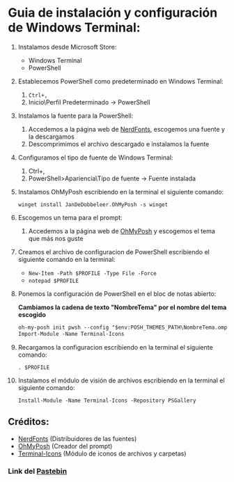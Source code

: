 # Guia de instalación y configuración de Windows Terminal:

1.  Instalamos desde Microsoft Store:
    * Windows Terminal
    * PowerShell

2.  Establecemos PowerShell como predeterminado en Windows Terminal:
    1. `Ctrl+,`
    2. Inicio\Perfil Predeterminado -> PowerShell

3.  Instalamos la fuente para la PowerShell:
    1. Accedemos a la página web de [NerdFonts](www.nerdfonts.com/font-downloads), escogemos una fuente y la descargamos
    2. Descomprimimos el archivo descargado e instalamos la fuente

4. Configuramos el tipo de fuente de Windows Terminal:
    1. Ctrl+,
    2. PowerShell>Apariencia\Tipo de fuente -> Fuente instalada

5. Instalamos OhMyPosh escribiendo en la terminal el siguiente comando:

    `winget install JanDeDobbeleer.OhMyPosh -s winget`

6. Escogemos un tema para el prompt:
    1. Accedemos a la página web de [OhMyPosh](ohmyposh.dev/docs/themes) y escogemos el tema que más nos guste

7. Creamos el archivo de configuracion de PowerShell escribiendo el siguiente comando en la terminal:
    * `New-Item -Path $PROFILE -Type File -Force`
    * `notepad $PROFILE`
    
8. Ponemos la configuración de PowerShell en el bloc de notas abierto:

    **Cambiamos la cadena de texto "NombreTema" por el nombre del tema escogido**

    ```txt
    oh-my-posh init pwsh --config "$env:POSH_THEMES_PATH\NombreTema.omp.json" | Invoke-Expression
    Import-Module -Name Terminal-Icons
    ```

9. Recargamos la configuracion escribiendo en la terminal el siguiente comando:

    `. $PROFILE`

10. Instalamos el módulo de visión de archivos escribiendo en la terminal el siguiente comando:

    `Install-Module -Name Terminal-Icons -Repository PSGallery`


## Créditos:
* [NerdFonts](www.nerdfonts.com) (Distribuidores de las fuentes)
* [OhMyPosh](ohmyposh.dev) (Creador del prompt)
* [Terminal-Icons](github.com/devblackops/Terminal-Icons) (Módulo de iconos de archivos y carpetas)

### Link del [Pastebin](https://pastebin.com/Cddz1498)
